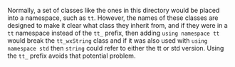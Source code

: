 Normally, a set of classes like the ones in this directory would be placed into a namespace, such as `tt`. However, the names of these classes are designed to make it clear what class they inherit from, and if they were in a `tt` namespace instead of the `tt_` prefix, then adding `using namespace tt` would break the `tt_wxString` class and if it was also used with `using namespace std` then `string` could refer to either the tt or std version. Using the `tt_` prefix avoids that potential problem.
